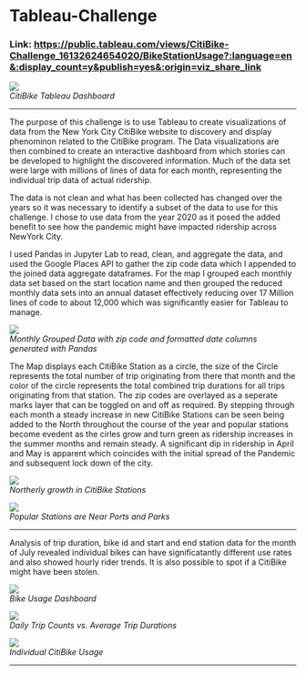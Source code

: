 # Tableau-Challenge

### Link: https://public.tableau.com/views/CitiBike-Challenge_16132624654020/BikeStationUsage?:language=en&:display_count=y&publish=yes&:origin=viz_share_link

<p>
    <img src="https://github.com/robertjbowen/Tableau-Challenge/blob/main/images/Picture1.png"/>
    <br>
    <em>CitiBike Tableau Dashboard</em>
</p>

***

The purpose of this challenge is to use Tableau to create visualizations of data from the New York City CitiBike website to discovery and display phenominon related to the CitiBike program. The Data visualizations are then combined to create an interactive dashboard from which stories can be developed to highlight the discovered information. Much of the data set were large with millions of lines of data for each month, representing the individual trip data of actual ridership.

The data is not clean and what has been collected has changed over the years so it was necessary to identify a subset of the data to use for this challenge. I chose to use data from the year 2020 as it posed the added benefit to see how the pandemic might have impacted ridership across NewYork City.

I used Pandas in Jupyter Lab to read, clean, and aggregate the data, and used the Google Places API to gather the zip code data which I appended to the joined data aggregate dataframes. For the map I grouped each monthly data set based on the start location name and then grouped the reduced monthly data sets into an annual dataset effectively reducing over 17 Million lines of code to about 12,000 which was significantly easier for Tableau to manage.

<p>
    <img src="https://github.com/robertjbowen/Tableau-Challenge/blob/main/images/Picture7.png"/>
    <br>
    <em>Monthly Grouped Data with zip code and formatted date columns generated with Pandas</em>
</p>

The Map displays each CitiBike Station as a circle, the size of the Circle represents the total number of trip originating from there that month and the color of the circle represents the total combined trip durations for all trips originating from that station. The zip codes are overlayed as a seperate marks layer that can be toggled on and off as required. By stepping through each month a steady increase in new CitiBike Stations can be seen being added to the North throughout the course of the year and popular stations become evedent as the cirles grow and turn green as ridership increases in the summer months and remain steady. A significant dip in ridership in April and May is apparent which coincides with the initial spread of the Pandemic and subsequent lock down of the city.

<p>
    <img src="https://github.com/robertjbowen/Tableau-Challenge/blob/main/images/Picture3.png"/>
    <br>
    <em>Northerly growth in CitiBike Stations</em>
</p>

<p>
    <img src="https://github.com/robertjbowen/Tableau-Challenge/blob/main/images/Picture5.png"/>
    <br>
    <em>Popular Stations are Near Ports and Parks</em>
</p>

***

Analysis of trip duration, bike id and start and end station data for the month of July revealed individual bikes can have significatantly different use rates and also showed hourly rider trends. It is also possible to spot if a CitiBike might have been stolen.

<p>
    <img src="https://github.com/robertjbowen/Tableau-Challenge/blob/main/images/Picture2.png"/>
    <br>
    <em>Bike Usage Dashboard</em>
</p>

<p>
    <img src="https://github.com/robertjbowen/Tableau-Challenge/blob/main/images/Picture4.png"/>
    <br>
    <em>Daily Trip Counts vs. Average Trip Durations</em>
</p>
  
<p>
    <img src="https://github.com/robertjbowen/Tableau-Challenge/blob/main/images/Picture6.png"/>
    <br>
    <em>Individual CitiBike Usage</em>
</p>


***